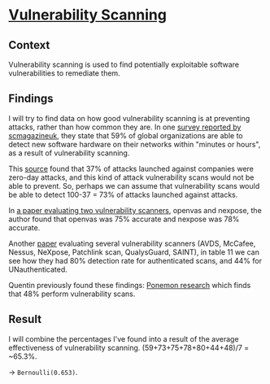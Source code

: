 # [Vulnerability Scanning](https://attack.mitre.org/mitigations/M1016/)

## Context
Vulnerability scanning is used to find potentially exploitable software vulnerabilities to remediate them.

## Findings
I will try to find data on how good vulnerability scanning is at preventing attacks, rather than how common they are. 
In one [survey reported by scmagazineuk](https://www.scmagazineuk.com/one-fourth-global-organisations-faced-breaches-unpatched-vulnerabilities/article/1586349#:~:text=Vulnerability%20management%20starts%20with%20visibility,networks%20within%20minutes%20or%20hours.), they state that 59% of global organizations are able to detect new software hardware on their networks within "minutes or hours", as a result of vulnerability scanning. 

This [source](https://www.zdnet.com/article/zero-days-fileless-attacks-are-now-the-most-dangerous-threats-to-the-enterprise/) found that 37% of attacks launched against companies were zero-day attacks, and this kind of attack vulnerability scans would not be able to prevent. So, perhaps we can assume that vulnerability scans would be able to detect 100-37 = 73% of attacks launched against attacks. 

In [a paper evaluating two vulnerability scanners](https://liu.diva-portal.org/smash/get/diva2:1348588/FULLTEXT01.pdf), openvas and nexpose, the author found that openvas was 75% accurate and nexpose was 78% accurate. 

Another [paper](https://pdfs.semanticscholar.org/775d/ed35d7940b94b5bc01d568d472e59fd24775.pdf) evaluating several vulnerability scanners (AVDS, McCafee, Nessus, NeXpose, Patchlink scan, QualysGuard, SAINT), in table 11 we can see how they had 80% detection rate for authenticated scans, and 44% for UNauthenticated. 

Quentin previously found these findings:
[Ponemon research](https://static.tenable.com/marketing/research-reports/Research-Report-Ponemon-Institute-Measuring_and_Managing_the_Cyber_Risks_to_Business_Operations.pdf) which finds that 48% perform vulnerability scans.

## Result
I will combine the percentages I've found into a result of the average effectiveness of vulnerability scanning. (59+73+75+78+80+44+48)/7 = ~65.3%. 

-> ```Bernoulli(0.653)```. 